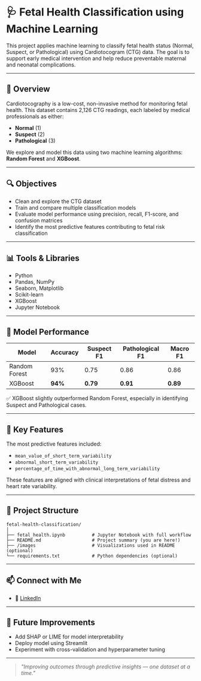 
# 🩺 Fetal Health Classification using Machine Learning

This project applies machine learning to classify fetal health status (Normal, Suspect, or Pathological) using Cardiotocogram (CTG) data. The goal is to support early medical intervention and help reduce preventable maternal and neonatal complications.

---

## 📘 Overview

Cardiotocography is a low-cost, non-invasive method for monitoring fetal health. This dataset contains 2,126 CTG readings, each labeled by medical professionals as either:

- **Normal** (1)
- **Suspect** (2)
- **Pathological** (3)

We explore and model this data using two machine learning algorithms: **Random Forest** and **XGBoost**.

---

## 🔍 Objectives

- Clean and explore the CTG dataset
- Train and compare multiple classification models
- Evaluate model performance using precision, recall, F1-score, and confusion matrices
- Identify the most predictive features contributing to fetal risk classification

---

## 📊 Tools & Libraries

- Python
- Pandas, NumPy
- Seaborn, Matplotlib
- Scikit-learn
- XGBoost
- Jupyter Notebook

---

## 🤖 Model Performance

| Model          | Accuracy | Suspect F1 | Pathological F1 | Macro F1 |
|----------------|----------|------------|------------------|----------|
| Random Forest  | 93%      | 0.75       | 0.86             | 0.86     |
| XGBoost        | **94%**  | **0.79**   | **0.91**         | **0.89** |

✅ XGBoost slightly outperformed Random Forest, especially in identifying Suspect and Pathological cases.

---

## 🔬 Key Features

The most predictive features included:
- `mean_value_of_short_term_variability`
- `abnormal_short_term_variability`
- `percentage_of_time_with_abnormal_long_term_variability`

These features are aligned with clinical interpretations of fetal distress and heart rate variability.

---

## 📁 Project Structure

```
fetal-health-classification/
│
├── fetal_health.ipynb          # Jupyter Notebook with full workflow
├── README.md                   # Project summary (you are here!)
├── /images                     # Visualizations used in README (optional)
└── requirements.txt            # Python dependencies (optional)
```

---

## 📫 Connect with Me

- 💼 [LinkedIn](https://www.linkedin.com/in/travis-moll-4974a21a9)
  
---

## 🧠 Future Improvements

- Add SHAP or LIME for model interpretability
- Deploy model using Streamlit
- Experiment with cross-validation and hyperparameter tuning

---

> *"Improving outcomes through predictive insights — one dataset at a time."*
